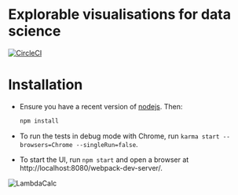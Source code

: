 # Explorable visualisations for data science

[![CircleCI](https://circleci.com/gh/rolyp/lambdacalc.svg?style=svg&circle-token=c86993fd6b2339b45286ddfc5a4c0c0d2401ffd7)](https://circleci.com/gh/rolyp/lambdacalc)

# Installation

- Ensure you have a recent version of [nodejs](https://nodejs.org/en/download/current/). Then:

  ```bash
  npm install
  ```

- To run the tests in debug mode with Chrome, run `karma start --browsers=Chrome --singleRun=false`.

- To start the UI, run `npm start` and open a browser at http://localhost:8080/webpack-dev-server/.

![LambdaCalc](http://i.imgur.com/ERSxpE0.png "LambdaCalc")
